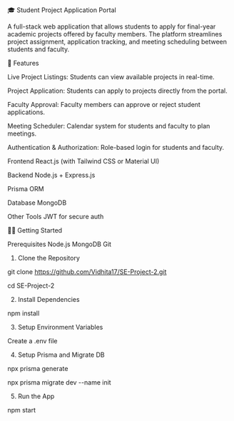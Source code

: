 🎓 Student Project Application Portal

A full-stack web application that allows students to apply for final-year academic projects offered by faculty members. The platform streamlines project assignment, application tracking, and meeting scheduling between students and faculty.





🚀 Features

 Live Project Listings: Students can view available projects in real-time.

 Project Application: Students can apply to projects directly from the portal.

 Faculty Approval: Faculty members can approve or reject student applications.

 Meeting Scheduler: Calendar system for students and faculty to plan meetings.

 Authentication & Authorization: Role-based login for students and faculty.

Frontend
React.js (with Tailwind CSS or Material UI)

Backend
Node.js + Express.js

Prisma ORM

Database
MongoDB

Other Tools
JWT for secure auth





🧑‍💻 Getting Started

Prerequisites
Node.js
MongoDB
Git
1. Clone the Repository

git clone https://github.com/Vidhita17/SE-Project-2.git

cd SE-Project-2

2. Install Dependencies

npm install

3. Setup Environment Variables
   
Create a .env file

4. Setup Prisma and Migrate DB

npx prisma generate

npx prisma migrate dev --name init

5. Run the App

npm start



